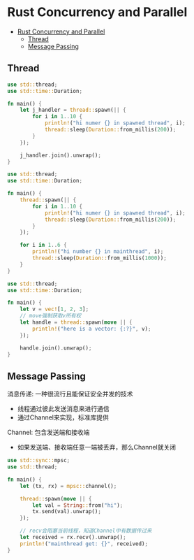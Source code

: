 # Rust Concurrency and Parallel

- [Rust Concurrency and Parallel](#rust-concurrency-and-parallel)
  - [Thread](#thread)
  - [Message Passing](#message-passing)

## Thread

```rs
use std::thread;
use std::time::Duration;

fn main() {
    let j_handler = thread::spawn(|| {
        for i in 1..10 {
            println!("hi numer {} in spawned thread", i);
            thread::sleep(Duration::from_millis(200));
        }
    });

    j_handler.join().unwrap();
}
```

```rs
use std::thread;
use std::time::Duration;

fn main() {
    thread::spawn(|| {
        for i in 1..10 {
            println!("hi numer {} in spawned thread", i);
            thread::sleep(Duration::from_millis(200));
        }
    });

    for i in 1..6 {
        println!("hi number {} in mainthread", i);
        thread::sleep(Duration::from_millis(1000));
    }
}
```

```rs
use std::thread;
use std::time::Duration;

fn main() {
    let v = vec![1, 2, 3];
    // move强制获取v所有权
    let handle = thread::spawn(move || {
        println!("here is a vector: {:?}", v);
    });

    handle.join().unwrap();
}
```

## Message Passing

消息传递: 一种很流行且能保证安全并发的技术
- 线程通过彼此发送消息来进行通信
- 通过Channel来实现，标准库提供

Channel: 包含发送端和接收端
- 如果发送端、接收端任意一端被丢弃，那么Channel就关闭

```rs
use std::sync::mpsc;
use std::thread;

fn main() {
    let (tx, rx) = mpsc::channel();

    thread::spawn(move || {
        let val = String::from("hi");
        tx.send(val).unwrap();
    });

    // recv会阻塞当前线程，知道Channel中有数据传过来
    let received = rx.recv().unwrap();
    println!("mainthread get: {}", received);
}
```